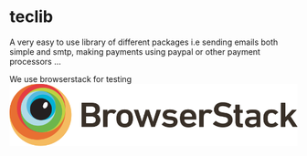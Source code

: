 # teclib
A very easy to use library of different packages i.e sending emails both simple and smtp, making payments using paypal or other payment processors ...

We use browserstack for testing 
![Alt text](browserstack.svg?raw=true "BrowserStack")
